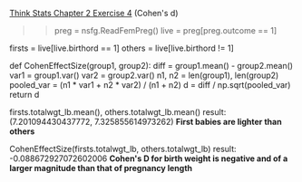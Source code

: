 [Think Stats Chapter 2 Exercise 4](http://greenteapress.com/thinkstats2/html/thinkstats2003.html#toc24) (Cohen's d)

>> preg = nsfg.ReadFemPreg()
   live = preg[preg.outcome == 1]
   
   firsts = live[live.birthord == 1]
   others = live[live.birthord != 1]

   def CohenEffectSize(group1, group2):
    diff = group1.mean() - group2.mean()
    var1 = group1.var()
    var2 = group2.var()
    n1, n2 = len(group1), len(group2)
    pooled_var = (n1 * var1 + n2 * var2) / (n1 + n2)
    d = diff / np.sqrt(pooled_var)
    return d
    
   firsts.totalwgt_lb.mean(), others.totalwgt_lb.mean()
   result: (7.201094430437772, 7.325855614973262)
   **First babies are lighter than others**
    
   CohenEffectSize(firsts.totalwgt_lb, others.totalwgt_lb)
   result: -0.088672927072602006
   **Cohen's D for birth weight is negative and of a larger magnitude than that of pregnancy length**
